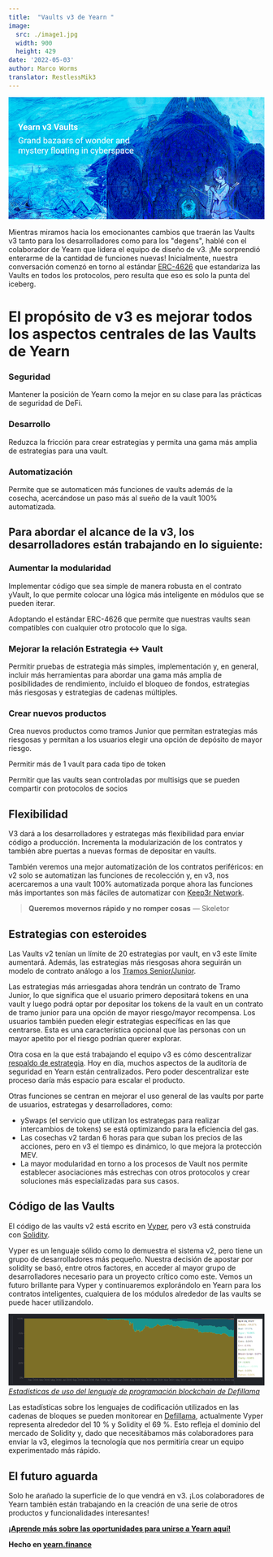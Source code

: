 ```yaml
---
title:  "Vaults v3 de Yearn "
image:
  src: ./image1.jpg
  width: 900
  height: 429
date: '2022-05-03'
author: Marco Worms
translator: RestlessMik3
---
```


![](./image1.jpg?w=900&h=429)

Mientras miramos hacia los emocionantes cambios que traerán las Vaults v3 tanto para los desarrolladores como para los "degens", hablé con el colaborador de Yearn que lidera el equipo de diseño de v3. ¡Me sorprendió enterarme de la cantidad de funciones nuevas! Inicialmente, nuestra conversación comenzó en torno al estándar [ERC-4626](https://twitter.com/iearnfinance/status/1511444220850184197) que estandariza las Vaults en todos los protocolos, pero resulta que eso es solo la punta del iceberg.

# El propósito de v3 es mejorar todos los aspectos centrales de las Vaults de Yearn 

### Seguridad

Mantener la posición de Yearn como la mejor en su clase para las prácticas de seguridad de DeFi.

### Desarrollo

Reduzca la fricción para crear estrategias y permita una gama más amplia de estrategias para una vault.

### Automatización

Permite que se automaticen más funciones de vaults además de la cosecha, acercándose un paso más al sueño de la vault 100% automatizada.

## Para abordar el alcance de la v3, los desarrolladores están trabajando en lo siguiente:

### Aumentar la modularidad

Implementar código que sea simple de manera robusta en el contrato yVault, lo que permite colocar una lógica más inteligente en módulos que se pueden iterar.

Adoptando el estándar ERC-4626 que permite que nuestras vaults sean compatibles con cualquier otro protocolo que lo siga.

### Mejorar la relación Estrategia <-> Vault

Permitir pruebas de estrategia más simples, implementación y, en general, incluir más herramientas para abordar una gama más amplia de posibilidades de rendimiento, incluido el bloqueo de fondos, estrategias más riesgosas y estrategias de cadenas múltiples.

### Crear nuevos productos

Crea nuevos productos como tramos Junior que permitan estrategias más riesgosas y permitan a los usuarios elegir una opción de depósito de mayor riesgo.

Permitir más de 1 vault para cada tipo de token

Permitir que las vaults sean controladas por multisigs que se pueden compartir con protocolos de socios

## Flexibilidad

V3 dará a los desarrolladores y estrategas más flexibilidad para enviar código a producción. Incrementa la modularización de los contratos y también abre puertas a nuevas formas de depositar en vaults.

También veremos una mejor automatización de los contratos periféricos: en v2 solo se automatizan las funciones de recolección y, en v3, nos acercaremos a una vault 100% automatizada porque ahora las funciones más importantes son más fáciles de automatizar con [Keep3r Network](https://keep3r.network/).

> **Queremos movernos rápido y no romper cosas** — Skeletor

## Estrategias con esteroides

Las Vaults v2 tenían un límite de 20 estrategias por vault, en v3 este límite aumentará. Además, las estrategias más riesgosas ahora seguirán un modelo de contrato análogo a los [Tramos Senior/Junior](https://corporatefinanceinstitute.com/resources/knowledge/finance/junior-tranche-debt/).

Las estrategias más arriesgadas ahora tendrán un contrato de Tramo Junior, lo que significa que el usuario primero depositará tokens en una vault y luego podrá optar por depositar los tokens de la vault en un contrato de tramo junior para una opción de mayor riesgo/mayor recompensa. Los usuarios también pueden elegir estrategias específicas en las que centrarse. Esta es una característica opcional que las personas con un mayor apetito por el riesgo podrían querer explorar.

Otra cosa en la que está trabajando el equipo v3 es cómo descentralizar [respaldo de estrategia](https://medium.com/iearn/how-new-yearn-vault-strategies-are-endorsed-8c0e0870790d). Hoy en día, muchos aspectos de la auditoría de seguridad en Yearn están centralizados. Pero poder descentralizar este proceso daría más espacio para escalar el producto.

Otras funciones se centran en mejorar el uso general de las vaults por parte de usuarios, estrategas y desarrolladores, como:

- ySwaps (el servicio que utilizan los estrategas para realizar intercambios de tokens) se está optimizando para la eficiencia del gas.
- Las cosechas v2 tardan 6 horas para que suban los precios de las acciones, pero en v3 el tiempo es dinámico, lo que mejora la protección MEV.
- La mayor modularidad en torno a los procesos de Vault nos permite establecer asociaciones más estrechas con otros protocolos y crear soluciones más especializadas para sus casos.

##  Código de las Vaults
El código de las vaults v2 está escrito en [Vyper](https://vyper.readthedocs.io/en/stable/), pero v3 está construida con [Solidity](https://docs.soliditylang.org/en/v0.8.13/).

Vyper es un lenguaje sólido como lo demuestra el sistema v2, pero tiene un grupo de desarrolladores más pequeño. Nuestra decisión de apostar por solidity se basó, entre otros factores, en acceder al mayor grupo de desarrolladores necesario para un proyecto crítico como este. Vemos un futuro brillante para Vyper y continuaremos explorándolo en Yearn para los contratos inteligentes, cualquiera de los módulos alrededor de las vaults se puede hacer utilizandolo.

![](./image2.jpg?w=900&h=253)\
*[Estadísticas de uso del lenguaje de programación blockchain de Defillama](https://defillama.com/languages)*

Las estadísticas sobre los lenguajes de codificación utilizados en las cadenas de bloques se pueden monitorear en [Defillama](https://defillama.com/languages), actualmente Vyper representa alrededor del 10 % y Solidity el 69 %. Esto refleja el dominio del mercado de Solidity y, dado que necesitábamos más colaboradores para enviar la v3, elegimos la tecnología que nos permitiría crear un equipo experimentado más rápido.

## El futuro aguarda

Solo he arañado la superficie de lo que vendrá en v3. ¡Los colaboradores de Yearn también están trabajando en la creación de una serie de otros productos y funcionalidades interesantes!

**[¡Aprende más sobre las oportunidades para unirse a Yearn aquí!](https://yearnfinance.notion.site/Join-Us-3e9c95b9bd7846a18c0f1cbe6ab05eda)**

**Hecho en [yearn.finance](https://yearn.finance/#/portfolio)**
